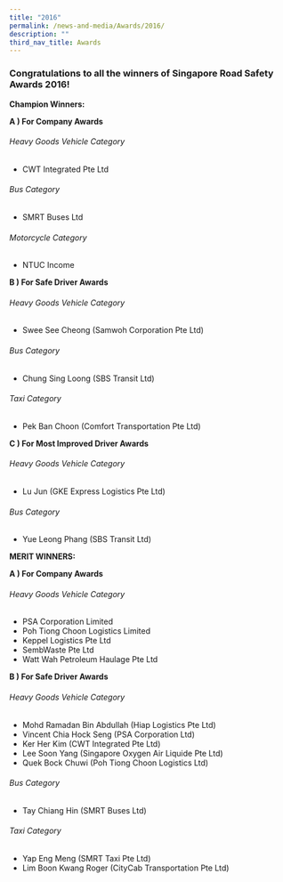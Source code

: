 ```yaml
---
title: "2016"
permalink: /news-and-media/Awards/2016/
description: ""
third_nav_title: Awards
---
```

### Congratulations to all the winners of Singapore Road Safety Awards 2016!

**Champion Winners:**

**A ) For Company Awards**

###### Heavy Goods Vehicle Category

*   CWT Integrated Pte Ltd

###### Bus Category

*   SMRT Buses Ltd

###### Motorcycle Category

*   NTUC Income

**B ) For Safe Driver Awards**

###### Heavy Goods Vehicle Category

*   Swee See Cheong (Samwoh Corporation Pte Ltd)

###### Bus Category

*   Chung Sing Loong (SBS Transit Ltd)

###### Taxi Category

*   Pek Ban Choon (Comfort Transportation Pte Ltd)

**C ) For Most Improved Driver Awards**

###### Heavy Goods Vehicle Category

*   Lu Jun (GKE Express Logistics Pte Ltd)

###### Bus Category

*   Yue Leong Phang (SBS Transit Ltd)

**MERIT WINNERS:**

**A ) For Company Awards**

###### Heavy Goods Vehicle Category

*   PSA Corporation Limited
*   Poh Tiong Choon Logistics Limited
*   Keppel Logistics Pte Ltd
*   SembWaste Pte Ltd
*   Watt Wah Petroleum Haulage Pte Ltd

**B ) For Safe Driver Awards**

###### Heavy Goods Vehicle Category

*   Mohd Ramadan Bin Abdullah (Hiap Logistics Pte Ltd)
*   Vincent Chia Hock Seng (PSA Corporation Ltd)
*   Ker Her Kim (CWT Integrated Pte Ltd)
*   Lee Soon Yang (Singapore Oxygen Air Liquide Pte Ltd)
*   Quek Bock Chuwi (Poh Tiong Choon Logistics Ltd)

###### Bus Category

*   Tay Chiang Hin (SMRT Buses Ltd)

###### Taxi Category

*   Yap Eng Meng (SMRT Taxi Pte Ltd)
*   Lim Boon Kwang Roger (CityCab Transportation Pte Ltd)